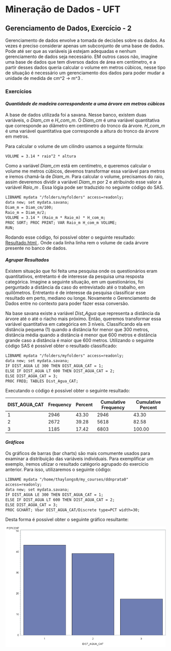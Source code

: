 
Mineração de Dados - UFT
===================

Gerenciamento de Dados,  Exercício - 2
-------------

Gerenciamento de dados envolve a tomada de decisões sobre os dados. As vezes é preciso considerar apenas um subconjunto de uma base de dados. Pode até ser que as variáveis já estejam adequadas e nenhum gerenciamento de dados seja necessário. EM outros casos não, imagine uma base de dados que tem diversos dados de área em centímetro, e a partir desses dados queria calcular o volume em metros cúbicos, nesse tipo de situação é necessário um gerenciamento dos dados para poder mudar a unidade de medida de cm^2 -> m^3 .

### Exercícios
#### *Quantidade de madeira correspondente a uma árvore em metros cúbicos*
A base de dados utilizada foi a savana. Nesse banco, existem duas variáveis, o *Diam_cm* e *H_com_m*. O *Diam_cm* é uma variável quantitativa que corresponde ao diâmetro em centímetro do tronco da árvore. *H_com_m* é uma variável quantitativa que corresponde a altura do tronco da árvore em metros.

Para calcular o volume de um cilindro usamos a seguinte fórmula:
```
VOLUME = 3.14 * raio^2 * altura
```

Como a variável *Diam_cm* está em centímetro, e queremos calcular o volume me metros cúbicos, devemos transformar essa variável para metros e iremos chamá-la de *Diam_m*. Para calcular o volume, precisamos do raio, assim deveremos dividir a variável *Diam_m* por 2 e atribuindo esse valor a variável *Raio_m* . Essa lógia pode ser traduzido no seguinte código do SAS.


```sas
LIBNAME mydata "/folders/myfolders" access=readonly;
data new; set mydata.savana;
Diam_m = Diam_cm/100;
Raio_m = Diam_m/2;
VOLUME = 3.14 * (Raio_m * Raio_m) * H_com_m;
PROC SORT; PROC PRINT; VAR Raio_m H_com_m VOLUME;
RUN;
```

Rodando esse código, foi possível obter o seguinte resultado: [Resultado.html ](https://htmlpreview.github.io/?https://github.com/thaylongs/mineracaodados/blob/master/exec2/resultados.html). Onde cada linha linha rem o volume de cada árvore presente no banco de dados.

#### *Agrupar Resultados*
Existem situação que foi feita uma pesquisa onde os questionários eram quantitativos, entretanto é de interesse da pesquisa uma resposta categórica. Imagine a seguinte situação, em um questionários, foi perguntado a distância da caso do entrevistado até o trabalho, em quilômetros. Entretanto é de interesse da pesquisa classificar esse resultado em perto, mediano ou longe. Novamente o Gerenciamento de Dados entre no contexto para poder fazer essa conversão.


Na base savana existe a variável *Dist_Agua* que representa a distância da árvore até o até o riacho mais próximo. Então, queremos transformar essa variável quantitativa em categórica em 3 níveis. Classificando ela em distância pequena (1) quando a distância for menor que 300 metros, distância média quando a distância é menor que 600 metros e distância grande caso a distância é maior que 600 metros. Utilizando o seguinte código SAS é possível obter o resultado classificado:

```sas
LIBNAME mydata "/folders/myfolders" access=readonly;
data new; set mydata.savana;
IF DIST_AGUA LE 300 THEN DIST_AGUA_CAT = 1;
ELSE IF DIST_AGUA LT 600 THEN DIST_AGUA_CAT = 2;
ELSE DIST_AGUA_CAT = 3;
PROC FREQ; TABLES Dist_Agua_CAT;
```
Executando o código é possível obter o seguinte resultado:

| DIST_AGUA_CAT | Frequency | Percent | Cumulative Frequency | Cumulative Percent |
|---------------|-----------|---------|----------------------|--------------------|
| 1             | 2946      | 43.30   | 2946                 | 43.30              |
| 2             | 2672      | 39.28   | 5618                 | 82.58              |
| 3             | 1185      | 17.42   | 6803                 | 100.00             |

#### *Gráficos*
Os gráficos de barras (bar charts) são mais comumente usados para examinar a distribuição das variáveis individuais. Para exemplificar um exemplo, iremos utiizar o resultado catégorio agrupado do exercício anterior. Para isso, utilizaremos o seguinte código:

```sas
LIBNAME mydata "/home/thaylongs0/my_courses/ddnprata0" access=readonly;
data new; set mydata.savana;
IF DIST_AGUA LE 300 THEN DIST_AGUA_CAT = 1;
ELSE IF DIST_AGUA LT 600 THEN DIST_AGUA_CAT = 2;
ELSE DIST_AGUA_CAT = 3;
PROC GCHART; Vbar DIST_AGUA_CAT/Discrete type=PCT width=30;
```

Desta forma é possível obter o seguinte gráfico resultante:

![](https://github.com/thaylongs/mineracaodados/blob/master/exec2/graph1.png)
